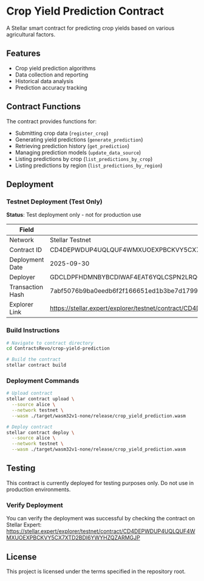 # Crop Yield Prediction Contract

A Stellar smart contract for predicting crop yields based on various agricultural factors.

## Features

- Crop yield prediction algorithms
- Data collection and reporting
- Historical data analysis
- Prediction accuracy tracking

## Contract Functions

The contract provides functions for:
- Submitting crop data (`register_crop`)
- Generating yield predictions (`generate_prediction`)
- Retrieving prediction history (`get_prediction`)
- Managing prediction models (`update_data_source`)
- Listing predictions by crop (`list_predictions_by_crop`)
- Listing predictions by region (`list_predictions_by_region`)

## Deployment

### Testnet Deployment (Test Only)

**Status**: Test deployment only - not for production use

| Field | Value |
|-------|-------|
| Network | Stellar Testnet |
| Contract ID | CD4DEPWDUP4UQLQUF4WMXUOEXPBCKVY5CX7XTD2BDI6YWYHZQZARMGJP |
| Deployment Date | 2025-09-30 |
| Deployer | GDCLDPFHDMNBYBCDIWAF4EAT6YQLCSPN2LRQOCND3675F27QCWQGLCGI |
| Transaction Hash | 7abf5076b9ba0eedb6f2f166651ed1b3be7d1799282dd2bebe2fcc0dd24a3641 |
| Explorer Link | https://stellar.expert/explorer/testnet/contract/CD4DEPWDUP4UQLQUF4WMXUOEXPBCKVY5CX7XTD2BDI6YWYHZQZARMGJP |

### Build Instructions

```bash
# Navigate to contract directory
cd ContractsRevo/crop-yield-prediction

# Build the contract
stellar contract build
```

### Deployment Commands

```bash
# Upload contract
stellar contract upload \
  --source alice \
  --network testnet \
  --wasm ./target/wasm32v1-none/release/crop_yield_prediction.wasm

# Deploy contract
stellar contract deploy \
  --source alice \
  --network testnet \
  --wasm ./target/wasm32v1-none/release/crop_yield_prediction.wasm
```

## Testing

This contract is currently deployed for testing purposes only. Do not use in production environments.

### Verify Deployment

You can verify the deployment was successful by checking the contract on Stellar Expert:
https://stellar.expert/explorer/testnet/contract/CD4DEPWDUP4UQLQUF4WMXUOEXPBCKVY5CX7XTD2BDI6YWYHZQZARMGJP

## License

This project is licensed under the terms specified in the repository root.